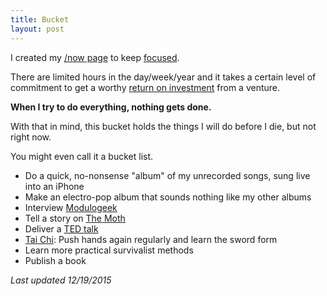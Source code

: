 ```yaml
---
title: Bucket
layout: post
---
```

I created my [/now page]({{site.url}}/now) to keep [focused]({{site.url}}/focus).

There are limited hours in the day/week/year and it takes a certain level of commitment to get a worthy [return on investment]({{site.url}}/return-on-investment) from a venture.

**When I try to do everything, nothing gets done.**

With that in mind, this bucket holds the things I will do before I die, but not right now.

You might even call it a bucket list.

  - Do a quick, no-nonsense "album" of my unrecorded songs, sung live into an iPhone
  - Make an electro-pop album that sounds nothing like my other albums
  - Interview [Modulogeek](http://modulogeek.com/)
  - Tell a story on [The Moth](http://themoth.org/)
  - Deliver a [TED talk](https://www.ted.com/talks)
  - [Tai Chi]({{site.url}}/relax): Push hands again regularly and learn the sword form
  - Learn more practical survivalist methods
  - Publish a book

*Last updated 12/19/2015*
